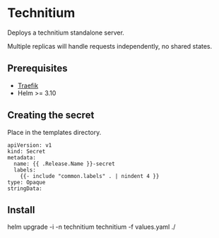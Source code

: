 # Technitium

Deploys a technitium standalone server.

Multiple replicas will handle requests independently, no shared states.

## Prerequisites

- [Traefik](https://doc.traefik.io/traefik/setup/kubernetes/)
- Helm >= 3.10

## Creating the secret
Place in the templates directory.

```
apiVersion: v1
kind: Secret
metadata:
  name: {{ .Release.Name }}-secret
  labels:
    {{- include "common.labels" . | nindent 4 }}
type: Opaque
stringData:
```

## Install

helm upgrade -i -n technitium technitium -f values.yaml ./